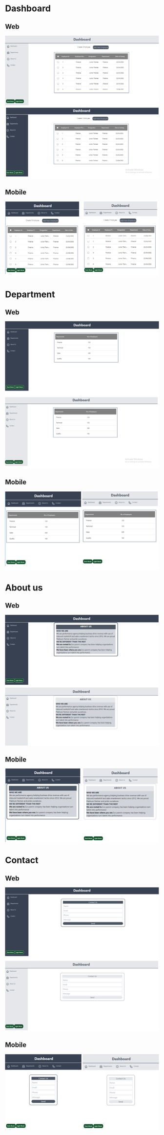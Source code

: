 # Dashboard
## Web 
![](./assets/dashboardCP.png)
## Mobile
![](./assets/dashboardMB.png)

 # Department
## Web 
![](./assets/departmentCP.png)
## Mobile
![](./assets/departmentMB.png)

# About us
## Web 
![](./assets/aboutusCP.png)
## Mobile
![](./assets/aboutusMB.png)

# Contact
## Web 
![](./assets/contactCP.png)
## Mobile
![](./assets/contactMB.png)
